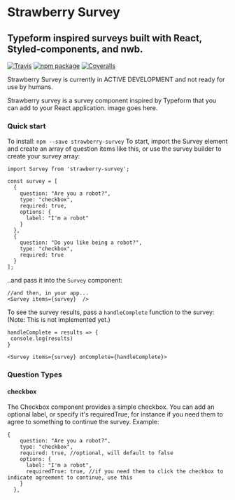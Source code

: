 # Strawberry Survey

## Typeform inspired surveys built with React, Styled-components, and nwb.

[![Travis][build-badge]][build]
[![npm package][npm-badge]][npm]
[![Coveralls][coveralls-badge]][coveralls]

Strawberry Survey is currently in ACTIVE DEVELOPMENT and not ready for use by humans.

Strawberry survey is a survey component inspired by Typeform that you can add to your React application.
image goes here.

### Quick start

To install:
`npm --save strawberry-survey`
To start, import the Survey element and create an array of question items like this, or use the survey builder to create your survey array:

```
import Survey from 'strawberry-survey';

const survey = [
  {
    question: "Are you a robot?",
    type: "checkbox",
    required: true,
    options: {
      label: "I'm a robot"
    }
  },
  {
    question: "Do you like being a robot?",
    type: "checkbox",
    required: true
  }
];
```

..and pass it into the `Survey` component:

```
//and then, in your app...
<Survey items={survey}  />
```

To see the survey results, pass a `handleComplete` function to the survey:
(Note: This is not implemented yet.)

```
handleComplete = results => {
 console.log(results)
}

<Survey items={survey} onComplete={handleComplete}>
```

### Question Types

#### checkbox

The Checkbox component provides a simple checkbox. You can add an optional label, or specify it's requiredTrue, for instance if you need them to agree to something to continue the survey.
Example:

```
{
    question: "Are you a robot?",
    type: "checkbox",
    required: true, //optional, will default to false
    options: {
      label: "I'm a robot",
      requiredTrue: true, //if you need them to click the checkbox to indicate agreement to continue, use this
    }
  },
```

[build-badge]: https://img.shields.io/travis/user/repo/master.png?style=flat-square
[build]: https://travis-ci.org/user/repo
[npm-badge]: https://img.shields.io/npm/v/npm-package.png?style=flat-square
[npm]: https://www.npmjs.org/package/npm-package
[coveralls-badge]: https://img.shields.io/coveralls/user/repo/master.png?style=flat-square
[coveralls]: https://coveralls.io/github/user/repo
